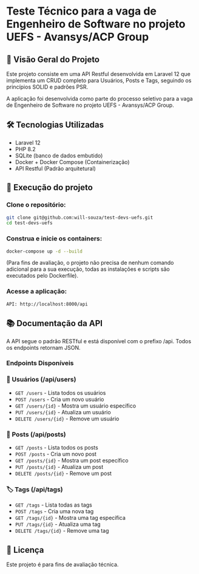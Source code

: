 # Teste Técnico para a vaga de Engenheiro de Software no projeto UEFS - Avansys/ACP Group

## 📝 Visão Geral do Projeto
Este projeto consiste em uma API Restful desenvolvida em Laravel 12 que implementa um CRUD completo para Usuários, Posts e Tags, seguindo os princípios SOLID e padrões PSR.

A aplicação foi desenvolvida como parte do processo seletivo para a vaga de Engenheiro de Software no projeto UEFS - Avansys/ACP Group.

## 🛠️ Tecnologias Utilizadas
- Laravel 12
- PHP 8.2
- SQLite (banco de dados embutido)
- Docker + Docker Compose (Containerização)
- API Restful (Padrão arquitetural)

## 🚀 Execução do projeto

### Clone o repositório:
```bash
git clone git@github.com:will-souza/test-devs-uefs.git
cd test-devs-uefs
```

### Construa e inicie os containers:
```bash
docker-compose up -d --build
```

(Para fins de avaliação, o projeto não precisa de nenhum comando adicional para a sua execução, todas as instalações e scripts são executados pelo Dockerfile).

### Acesse a aplicação:
```
API: http://localhost:8000/api
```

## 📚 Documentação da API
A API segue o padrão RESTful e está disponível com o prefixo /api. Todos os endpoints retornam JSON.

### Endpoints Disponíveis
### 👤 Usuários (/api/users)
- ```GET /users``` - Lista todos os usuários
- ```POST /users``` - Cria um novo usuário
- ```GET /users/{id}``` - Mostra um usuário específico
- ```PUT /users/{id}``` - Atualiza um usuário
- ```DELETE /users/{id}``` - Remove um usuário

### 📝 Posts (/api/posts)
- ```GET /posts``` - Lista todos os posts
- ```POST /posts``` - Cria um novo post
- ```GET /posts/{id}``` - Mostra um post específico
- ```PUT /posts/{id}``` - Atualiza um post
- ```DELETE /posts/{id}``` - Remove um post

### 🏷️ Tags (/api/tags)
- ```GET /tags``` - Lista todas as tags
- ```POST /tags``` - Cria uma nova tag
- ```GET /tags/{id}``` - Mostra uma tag específica
- ```PUT /tags/{id}``` - Atualiza uma tag
- ```DELETE /tags/{id}``` - Remove uma tag

## 📄 Licença
Este projeto é para fins de avaliação técnica.
